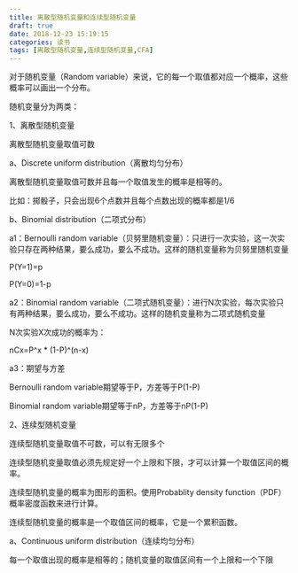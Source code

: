 ```yaml
---
title: 离散型随机变量和连续型随机变量
draft: true
date: 2018-12-23 15:19:15
categories: 读书
tags: [离散型随机变量,连续型随机变量,CFA]
---
```


对于随机变量（Random variable）来说，它的每一个取值都对应一个概率，这些概率可以画出一个分布。

随机变量分为两类：

1、离散型随机变量

离散型随机变量取值可数

a、Discrete uniform distribution（离散均匀分布）

离散型随机变量取值可数并且每一个取值发生的概率是相等的。

比如：掷骰子，只会出现6个点数并且每个点数出现的概率都是1/6



b、Binomial distribution（二项式分布）

a1：Bernoulli random variable（贝努里随机变量）：只进行一次实验，这一次实验只存在两种结果，要么成功，要么不成功。这样的随机变量称为贝努里随机变量

P(Y=1)=p

P(Y=0)=1-p



a2：Binomial random variable（二项式随机变量）：进行N次实验，每次实验只有两种结果，要么成功，要么不成功。这样的随机变量称为二项式随机变量

N次实验X次成功的概率为：

nCx=P^x * (1-P)^(n-x)



a3：期望与方差

Bernoulli random variable期望等于P，方差等于P(1-P)

Binomial random variable期望等于nP，方差等于nP(1-P)



2、连续型随机变量

连续型随机变量取值不可数，可以有无限多个

连续型随机变量取值必须先规定好一个上限和下限，才可以计算一个取值区间的概率。

连续型随机变量的概率为图形的面积。使用Probablity density function（PDF）概率密度函数来进行计算。

连续型随机变量的概率是一个取值区间的概率，它是一个累积函数。

a、Continuous uniform distribution（连续均匀分布）

每一个取值出现的概率是相等的；随机变量的取值区间有一个上限和一个下限